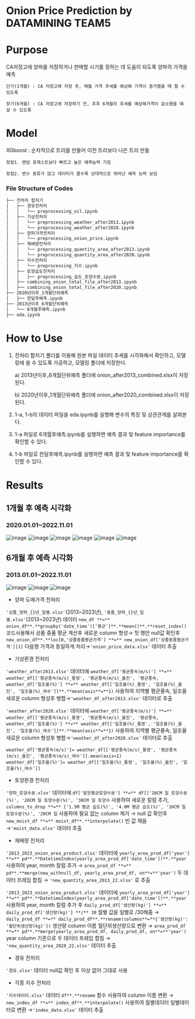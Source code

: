 # Onion Price Prediction by DATAMINING TEAM5 

# Purpose
CA저장고에 양파를 저장하거나 판매할 시기를 정하는 데 도움이 되도록 양파의 가격을 예측

    단기(1개월) : CA 저장고에 저장 후, 매월 가격 추세를 예상해 가격이 증가했을 때 팔 수 있도록
    
    장기(6개월) : CA 저장고에 저장하기 전, 추후 6개월의 추세를 예상해가격이 감소했을 때 살 수 있도록

# Model
XGboost : 순차적으로 트리를 만들어 이전 트리보다 나은 트리 만듦

    장점1. 랜덤 포레스트보다 빠르고 높은 예측능력 가짐
    
    장점2. 변수 종류가 많고 데이터가 클수록 상대적으로 뛰어난 예측 능력 보임


### File Structure of Codes

```bash
├── 전처리 합치기
│   ├── 경유전처리
│   │   └── preprocessing_oil.ipynb
│   ├── 기상전처리
│   │   └── preprocessing_weather_after2013.ipynb
│   │   └── preprocessing_weather_after2020.ipynb
│   ├── 양파가격전처리
│   │   └── preprocessing_onion_price.ipynb
│   ├── 재배량전처리
│   │   └── preprocessing_quantity_area_after2013.ipynb
│   │   └── preprocessing_quantity_area_after2020.ipynb
│   ├── 지수전처리
│   │   └── preprocessing_지수.ipynb
│   ├── 토양습도전처리
│   │   ├── preprocessing_습도_토양수분.ipynb
│   ├── combining_onion_total_file_after2013.ipynb
│   ├── combining_onion_total_file_after2020.ipynb
├── 2020년이후_1개월단위예측
│   ├── 한달후예측.ipynb
├── 2013년이후_6개월단위예측
│   └── 6개월후예측.ipynb
├── eda.ipynb
```


# How to Use
1. 전처리 합치기 폴더를 이용해 원본 파일 데이터 추세를 시각화해서 확인하고, 모델링에 쓸 수 있도록 가공하고, 모델링 폴더에 저장한다.
    
    a) 2013년이후_6개월단위예측 폴더에 onion_after2013_combined.xlsx이 저장된다.
    
    b) 2020년이후_1개월단위예측 폴더에 onion_after2020_combined.xlsx이 저장된다.
    
2. 1-a, 1-b의 데이터 파일을 eda.ipynb를 실행해 변수의 특징 및 상관관계를 살펴본다.
3. 1-a 파일로 6개월후예측.ipynb를 실행하면 예측 결과 및 feature importance를 확인할 수 있다.
4. 1-b 파일로 한달후예측.ipynb를 실행하면 예측 결과 및 feature importance를 확인할 수 있다.


# Results
## 1개월 후 예측 시각화
### 2020.01.01~2022.11.01 
![image](https://github.com/sunyeong007/DATAMINING_TEAM5_onion_price_prediction/assets/63898232/741f2588-3ab7-466f-b823-cb8c79eb1e20)
![image](https://github.com/sunyeong007/DATAMINING_TEAM5_onion_price_prediction/assets/63898232/b84b0aec-9882-4116-a5f8-56f24143216a)
![image](https://github.com/sunyeong007/DATAMINING_TEAM5_onion_price_prediction/assets/63898232/b903a052-fd44-40fd-bd7f-11efa495eea3)
![image](https://github.com/sunyeong007/DATAMINING_TEAM5_onion_price_prediction/assets/63898232/844ddac9-df65-4987-8f8f-1277ac2d0933)
![image](https://github.com/sunyeong007/DATAMINING_TEAM5_onion_price_prediction/assets/63898232/446447e3-f030-44df-b36c-54bfd7c2a8a2)
![image](https://github.com/sunyeong007/DATAMINING_TEAM5_onion_price_prediction/assets/63898232/004f0ea3-045f-4eb0-b10b-0b9515d50536)

## 6개월 후 예측 시각화
### 2013.01.01~2022.11.01 
![image](https://github.com/sunyeong007/DATAMINING_TEAM5_onion_price_prediction/assets/63898232/fded9c59-0354-4205-bca5-618fbb73143b)
![image](https://github.com/sunyeong007/DATAMINING_TEAM5_onion_price_prediction/assets/63898232/be48ff6d-b1e5-4024-a4ac-63757636b979)
![image](https://github.com/sunyeong007/DATAMINING_TEAM5_onion_price_prediction/assets/63898232/1da015a2-709d-40dd-af87-9c8d361e176b)






- 양파 도매가격 전처리

`'상품_양파_{}년_일별.xlsx'`(2013~2023년), `'중품_양파_{}년_일별.xlsx'`(2013~2023년) 데이터 `new_df **=** onion_df**.**groupby('date_time')['평균']**.**mean()**.**reset_index()` 코드사용해서 상품 중품 평균 계산후 새로운 column 형성→ 첫 행만 null값 확인후 `new_onion_df**.**loc[0,'상품중품평균가격'] **=** new_onion_df['상품중품평균가격'][1]` 다음행 가격과 동일하게 처리→`'onion_price_data.xlsx'` 데이터 추출 

- 기상환경 전처리

`'weather_after2013.xlsx'` 데이터에 `weather_df['평균풍속(m/s)'] **=** weather_df[['평균풍속(m/s)_통영', '평균풍속(m/s)_울진', '평균풍속,` `weather_df['일조율(%)'] **=** weather_df[['일조율(%)_통영', '일조율(%)_울진', '일조율(%)_여수']]**.**mean(axis**=**1)` 사용하여 지역별 평균풍속, 일조율 새로운 column 형성후 병합→`'weather_df_after2013.xlsx'` 데이터로 추출 

`'weather_after2020.xlsx'` 데이터에 `weather_df['평균풍속(m/s)'] **=** weather_df[['평균풍속(m/s)_통영', '평균풍속(m/s)_울진', '평균풍속,` `weather_df['일조율(%)'] **=** weather_df[['일조율(%)_통영', '일조율(%)_울진', '일조율(%)_여수']]**.**mean(axis**=**1)` 사용하여 지역별 평균풍속, 일조율 새로운 column 형성후 병합→`'weather_df_after2020.xlsx'` 데이터로 추출 

```
weather_df['평균풍속(m/s)']= weather_df[['평균풍속(m/s)_통영', '평균풍속(m/s)_울진', '평균풍속(m/s)_여수']].mean(axis=1)
weather_df['일조율(%)']= weather_df[['일조율(%)_통영', '일조율(%)_울진', '일조율(%)_여수']]
```

- 토양환경 전처리

`'양파_토양수분.xlsx'` 데이터에 `df['얕은평균토양수분'] **=** df[['10CM 일 토양수분(%)', '20CM 일 토양수분(%)', '30CM 일 토양수` 사용하여 새로운 칼럼 추가, `columns_to_drop **=** ['1.5M 평균 습도(%)', '4.0M 평균 습도(%)', '10CM 일 토양수분(%)', '20CM 일` 사용하여 필요 없는 column 제거 → null 값 확인후 `new_moist_df **=** moist_df**.**interpolate()` 빈 값 채움 →`'moist_data.xlsx'` 데이터 추출 

- 재배량 전처리

`'2013_2023_onion_area_product.xlsx'` 데이터에 `yearly_area_prod_df['year'] **=** pd**.**DatetimeIndex(yearly_area_prod_df['date_time'])**.**year`  사용하여 year, month  칼럼 추가 → `area_prod_df **=** pd**.**merge(new_withnull_df, yearly_area_prod_df, on**=**'year')` 두 데이터 프레임 합침 → `'new_quantity_area_2013_22.xlsx'` 로 추출

`'2013_2023_onion_area_product.xlsx'` 데이터에  `yearly_area_prod_df['year'] **=** pd**.**DatetimeIndex(yearly_area_prod_df['date_time'])**.**year`  사용하여 year, month  칼럼 추가 후 `daily_prod_df['생산량(kg)'] **=** daily_prod_df['생산량(kg)'] **/** 30` 월별 값을 일별로 /30해줌 → `daily_prod_df **=** daily_prod_df**.**rename(columns**=**{'생산량(kg)': '월단위생산량(kg)'})` 생산량 column 이름 월단위생산량으로 변환 → `area_prod_df **=** pd**.**merge(yearly_area_prod_df, daily_prod_df, on**=**'year')` year column 기준으로 두 데이터 프레임 합침 → `'new_quantity_area_2020_22.xlsx'` 데이터 추출 

- 경유 전처리

`'경유.xlsx'` 데이터 null값 확인 후 이상 없어 그대로 사용

- 각종 지수 전처리

`'지수데이터.xlsx'` 데이터 `df**.**rename` 함수 사용하여 column 이름 변환 → `new_index_df **=** index_df**.**interpolate()` 사용하여 월별데이터 일별데이터로 변환 →`'index_data.xlsx'` 데이터 추출
